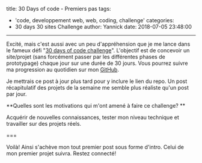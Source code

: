 title: 30 Days of code - Premiers pas
tags:
  - 'code, developpement web, web, coding, challenge'
categories:
  - 30 days 30 sites Challenge
author: Yannick
date: 2018-07-05 23:48:00
---
Excité, mais c'est aussi avec un peu d'appréhension que je me lance dans le fameux défi "[30 days of code challenge](http://www.subscribepage.com/30days30sites)".
L'objectif est de concevoir un site/projet (sans forcément passer par les différentes phases de prototypage) chaque jour sur une durée de 30 jours. Vous pourrez suivre ma progression au quotidien sur mon [GitHub](http://github.com/YannAries). 

Je mettrais ce post à jour plus tard pour y inclure le lien du repo. Un post récapitulatif des projets de la semaine me semble plus réaliste qu'un post par jour.

**Quelles sont les motivations qui m'ont amené à faire ce challenge? **

Acquérir de nouvelles connaissances, tester mon niveau technique et travailler sur des projets réels.

===

Voilà! Ainsi s'achève mon tout premier post sous forme d'intro. Celui de mon premier projet suivra. Restez connecté!

<!-- more -->
